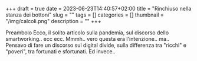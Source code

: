 +++
draft = true 
date = 2023-06-23T14:40:57+02:00 
title = "Rinchiuso nella stanza dei bottoni" 
slug = "" 
tags = [] 
categories = [] 
thumbnail = "/img/calcoli.png" 
description = "" 
+++

Preambolo
Ecco, il solito articolo sulla pandemia, sul discorso dello smartworking.. ecc ecc. Mmmh.. vero questa era l'intenzione.. ma.. Pensavo di fare un discorso sul digital divide, sulla differenza tra "ricchi" e "poveri", tra fortunati e sfortunati. Ed invece..
